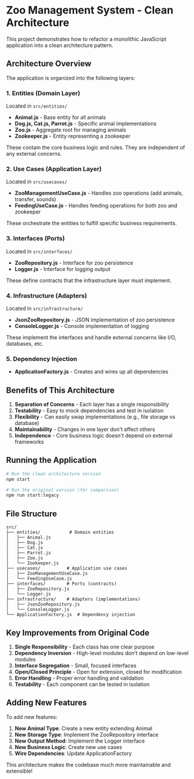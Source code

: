 # Zoo Management System - Clean Architecture

This project demonstrates how to refactor a monolithic JavaScript application into a clean architecture pattern.

## Architecture Overview

The application is organized into the following layers:

### 1. Entities (Domain Layer)
Located in `src/entities/`

- **Animal.js** - Base entity for all animals
- **Dog.js, Cat.js, Parrot.js** - Specific animal implementations
- **Zoo.js** - Aggregate root for managing animals
- **Zookeeper.js** - Entity representing a zookeeper

These contain the core business logic and rules. They are independent of any external concerns.

### 2. Use Cases (Application Layer)
Located in `src/usecases/`

- **ZooManagementUseCase.js** - Handles zoo operations (add animals, transfer, sounds)
- **FeedingUseCase.js** - Handles feeding operations for both zoo and zookeeper

These orchestrate the entities to fulfill specific business requirements.

### 3. Interfaces (Ports)
Located in `src/interfaces/`

- **ZooRepository.js** - Interface for zoo persistence
- **Logger.js** - Interface for logging output

These define contracts that the infrastructure layer must implement.

### 4. Infrastructure (Adapters)
Located in `src/infrastructure/`

- **JsonZooRepository.js** - JSON implementation of zoo persistence
- **ConsoleLogger.js** - Console implementation of logging

These implement the interfaces and handle external concerns like I/O, databases, etc.

### 5. Dependency Injection
- **ApplicationFactory.js** - Creates and wires up all dependencies

## Benefits of This Architecture

1. **Separation of Concerns** - Each layer has a single responsibility
2. **Testability** - Easy to mock dependencies and test in isolation
3. **Flexibility** - Can easily swap implementations (e.g., file storage vs database)
4. **Maintainability** - Changes in one layer don't affect others
5. **Independence** - Core business logic doesn't depend on external frameworks

## Running the Application

```bash
# Run the clean architecture version
npm start

# Run the original version (for comparison)
npm run start:legacy
```

## File Structure

```
src/
├── entities/           # Domain entities
│   ├── Animal.js
│   ├── Dog.js
│   ├── Cat.js
│   ├── Parrot.js
│   ├── Zoo.js
│   └── Zookeeper.js
├── usecases/          # Application use cases
│   ├── ZooManagementUseCase.js
│   └── FeedingUseCase.js
├── interfaces/        # Ports (contracts)
│   ├── ZooRepository.js
│   └── Logger.js
├── infrastructure/    # Adapters (implementations)
│   ├── JsonZooRepository.js
│   └── ConsoleLogger.js
└── ApplicationFactory.js  # Dependency injection
```

## Key Improvements from Original Code

1. **Single Responsibility** - Each class has one clear purpose
2. **Dependency Inversion** - High-level modules don't depend on low-level modules
3. **Interface Segregation** - Small, focused interfaces
4. **Open/Closed Principle** - Open for extension, closed for modification
5. **Error Handling** - Proper error handling and validation
6. **Testability** - Each component can be tested in isolation

## Adding New Features

To add new features:

1. **New Animal Type**: Create a new entity extending Animal
2. **New Storage Type**: Implement the ZooRepository interface
3. **New Output Method**: Implement the Logger interface
4. **New Business Logic**: Create new use cases
5. **Wire Dependencies**: Update ApplicationFactory

This architecture makes the codebase much more maintainable and extensible!
